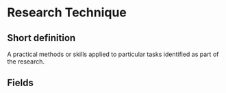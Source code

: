 # Research Technique
## Short definition
A practical methods or skills applied to particular tasks identified as part of the research.
## Fields
